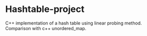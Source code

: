 # Hashtable-project
C++ implementation of a hash table using linear probing method.
Comparison with c++ unordered_map.
